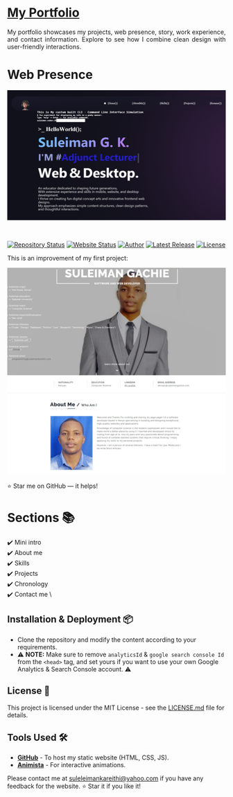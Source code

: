 # <a href="https://suu-money.github.io/suleimangk" target="_blank">My Portfolio</a>
<p align="justify">My portfolio showcases my projects, web presence, story, work experience, and contact information. Explore to see how I combine clean design with user-friendly interactions.</p>


# Web Presence

![Super Portfolio Screenshot](assets/webp/Suleiman-G-K-Portfolio.webp)

<br>


[![Repository Status](https://img.shields.io/badge/Repository%20Status-Maintained-dark%20green.svg)](https://github.com/suu-money/suleimangk)
[![Website Status](https://img.shields.io/badge/Website%20Status-Online-green)](https://suu-money.github.io/)
[![Author](https://img.shields.io/badge/Author-Suleiman%20G.%20K.-purple.svg)]()
[![Latest Release](https://img.shields.io/badge/Latest%20Release-11%20Jan%202024-yellow.svg)](https://github.com/suu-money/suleimangk)
<a href="https://github.com/suu-money/suu-money.github.io/blob/master/LICENSE">
    <img alt="License" src="http://img.shields.io/:license-mit-blue.svg?style=flat-square" />
</a>


This is an improvement of my first project:

![First Portfolio Screenshot](assets/webp/suleimangachie.com.png)


:star: Star me on GitHub — it helps!

# Sections 📚
✔️ Mini intro\
✔️ About me \
✔️ Skills \
✔️ Projects \
✔️ Chronology \
✔️ Contact me \

## Installation & Deployment 📦
- Clone the repository and modify the content according to your requirements.
- ⚠️ **NOTE:** Make sure to remove `analyticsId` & `google search console Id` from the `<head>` tag, and set yours if you want to use your own Google Analytics & Search Console account. ⚠️

## License 📄
This project is licensed under the MIT License - see the [LICENSE.md](./LICENSE) file for details.

## Tools Used 🛠️
* [**GitHub**](https://github.com/) - To host my static website (HTML, CSS, JS).
* [**Animista**](https://animista.net/) - For interactive animations.

Please contact me at [suleleimankareithi@yahoo.com](mailto:suleleimankareithi@yahoo.com) if you have any feedback for the website. :star: Star it if you like it!
